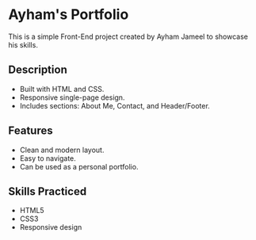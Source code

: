 # Ayham's Portfolio

This is a simple Front-End project created by Ayham Jameel to showcase his skills.

## Description
- Built with HTML and CSS.
- Responsive single-page design.
- Includes sections: About Me, Contact, and Header/Footer.

## Features
- Clean and modern layout.
- Easy to navigate.
- Can be used as a personal portfolio.

## Skills Practiced
- HTML5
- CSS3
- Responsive design
